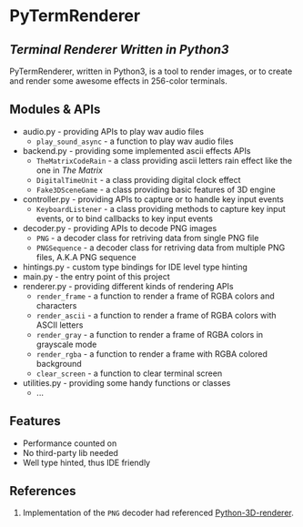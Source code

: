 # PyTermRenderer

## _Terminal Renderer Written in Python3_

PyTermRenderer, written in Python3, is a tool to render images, or to create and render some awesome effects in 256-color terminals.

## Modules & APIs

- audio.py - providing APIs to play wav audio files
  - `play_sound_async` - a function to play wav audio files
- backend.py - providing some implemented ascii effects APIs
  - `TheMatrixCodeRain` - a class providing ascii letters rain effect like the one in _The Matrix_
  - `DigitalTimeUnit` - a class providing digital clock effect
  - `Fake3DSceneGame` - a class providing basic features of 3D engine
- controller.py - providing APIs to capture or to handle key input events
  - `KeyboardListener` - a class providing methods to capture key input events, or to bind callbacks to key input events
- decoder.py - providing APIs to decode PNG images
  - `PNG` - a decoder class for retriving data from single PNG file
  - `PNGSequence` - a decoder class for retriving data from multiple PNG files, A.K.A PNG sequence
- hintings.py - custom type bindings for IDE level type hinting
- main.py - the entry point of this project
- renderer.py - providing different kinds of rendering APIs
  - `render_frame` - a function to render a frame of RGBA colors and characters
  - `render_ascii` - a function to render a frame of RGBA colors with ASCII letters
  - `render_gray` - a function to render a frame of RGBA colors in grayscale mode
  - `render_rgba` - a function to render a frame with RGBA colored background
  - `clear_screen` - a function to clear terminal screen
- utilities.py - providing some handy functions or classes
  - ...

## Features

- Performance counted on
- No third-party lib needed
- Well type hinted, thus IDE friendly

## References

1. Implementation of the `PNG` decoder had referenced [Python-3D-renderer](https://github.com/ICE27182/Python-3D-renderer).
